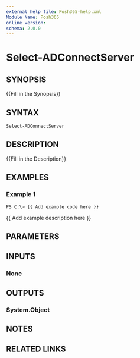 ```yaml
---
external help file: Posh365-help.xml
Module Name: Posh365
online version: 
schema: 2.0.0
---
```


# Select-ADConnectServer

## SYNOPSIS
{{Fill in the Synopsis}}

## SYNTAX

```
Select-ADConnectServer
```

## DESCRIPTION
{{Fill in the Description}}

## EXAMPLES

### Example 1
```
PS C:\> {{ Add example code here }}
```

{{ Add example description here }}

## PARAMETERS

## INPUTS

### None

## OUTPUTS

### System.Object

## NOTES

## RELATED LINKS

